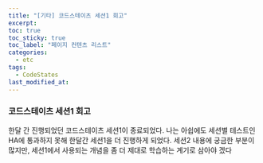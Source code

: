 ```yaml
---
title: "[기타] 코드스테이츠 세션1 회고"
excerpt:
toc: true
toc_sticky: true
toc_label: "페이지 컨텐츠 리스트"
categories:
  - etc
tags:
  - CodeStates
last_modified_at:
---
```


### 코드스테이츠 세션1 회고

한달 간 진행되었던 코드스테이츠 세션1이 종료되었다. 나는 아쉽에도 세션별 테스트인 HA에 통과하지 못해 한달간 세션1을 더 진행하게 되었다. 세션2 내용에 궁금한 부분이 많지만, 세션1에서 사용되는 개념을 좀 더 제대로 학습하는 계기로 삼아야 겠다
